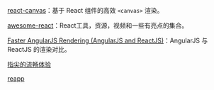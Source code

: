 [react-canvas](https://github.com/flipboard/react-canvas)：基于 React 组件的高效 `<canvas>` 渲染。

[awesome-react](https://github.com/enaqx/awesome-react)：React工具，资源，视频和一些有亮点的集合。

[Faster AngularJS Rendering (AngularJS and ReactJS)](http://www.williambrownstreet.net/blog/2014/04/faster-angularjs-rendering-angularjs-and-reactjs/)：AngularJS 与 ReactJS 的渲染对比。

[指尖的流畅体验](http://www.w3cplus.com/mobile/mobile-web.html)

[reapp](https://github.com/reapp/reapp)
